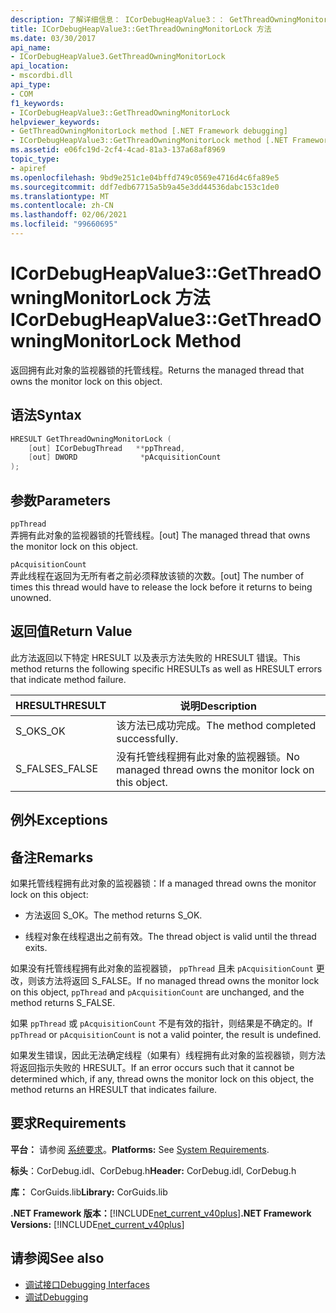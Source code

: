 ```yaml
---
description: 了解详细信息： ICorDebugHeapValue3：： GetThreadOwningMonitorLock 方法
title: ICorDebugHeapValue3::GetThreadOwningMonitorLock 方法
ms.date: 03/30/2017
api_name:
- ICorDebugHeapValue3.GetThreadOwningMonitorLock
api_location:
- mscordbi.dll
api_type:
- COM
f1_keywords:
- ICorDebugHeapValue3::GetThreadOwningMonitorLock
helpviewer_keywords:
- GetThreadOwningMonitorLock method [.NET Framework debugging]
- ICorDebugHeapValue3::GetThreadOwningMonitorLock method [.NET Framework debugging]
ms.assetid: e06fc19d-2cf4-4cad-81a3-137a68af8969
topic_type:
- apiref
ms.openlocfilehash: 9bd9e251c1e04bffd749c0569e4716d4c6fa89e5
ms.sourcegitcommit: ddf7edb67715a5b9a45e3dd44536dabc153c1de0
ms.translationtype: MT
ms.contentlocale: zh-CN
ms.lasthandoff: 02/06/2021
ms.locfileid: "99660695"
---
```

# <a name="icordebugheapvalue3getthreadowningmonitorlock-method"></a><span data-ttu-id="dee9d-103">ICorDebugHeapValue3::GetThreadOwningMonitorLock 方法</span><span class="sxs-lookup"><span data-stu-id="dee9d-103">ICorDebugHeapValue3::GetThreadOwningMonitorLock Method</span></span>

<span data-ttu-id="dee9d-104">返回拥有此对象的监视器锁的托管线程。</span><span class="sxs-lookup"><span data-stu-id="dee9d-104">Returns the managed thread that owns the monitor lock on this object.</span></span>  
  
## <a name="syntax"></a><span data-ttu-id="dee9d-105">语法</span><span class="sxs-lookup"><span data-stu-id="dee9d-105">Syntax</span></span>  
  
```cpp  
HRESULT GetThreadOwningMonitorLock (  
    [out] ICorDebugThread   **ppThread,  
    [out] DWORD              *pAcquisitionCount  
);  
```  
  
## <a name="parameters"></a><span data-ttu-id="dee9d-106">参数</span><span class="sxs-lookup"><span data-stu-id="dee9d-106">Parameters</span></span>  

 `ppThread`  
 <span data-ttu-id="dee9d-107">弄拥有此对象的监视器锁的托管线程。</span><span class="sxs-lookup"><span data-stu-id="dee9d-107">[out] The managed thread that owns the monitor lock on this object.</span></span>  
  
 `pAcquisitionCount`  
 <span data-ttu-id="dee9d-108">弄此线程在返回为无所有者之前必须释放该锁的次数。</span><span class="sxs-lookup"><span data-stu-id="dee9d-108">[out] The number of times this thread would have to release the lock before it returns to being unowned.</span></span>  
  
## <a name="return-value"></a><span data-ttu-id="dee9d-109">返回值</span><span class="sxs-lookup"><span data-stu-id="dee9d-109">Return Value</span></span>  

 <span data-ttu-id="dee9d-110">此方法返回以下特定 HRESULT 以及表示方法失败的 HRESULT 错误。</span><span class="sxs-lookup"><span data-stu-id="dee9d-110">This method returns the following specific HRESULTs as well as HRESULT errors that indicate method failure.</span></span>  
  
|<span data-ttu-id="dee9d-111">HRESULT</span><span class="sxs-lookup"><span data-stu-id="dee9d-111">HRESULT</span></span>|<span data-ttu-id="dee9d-112">说明</span><span class="sxs-lookup"><span data-stu-id="dee9d-112">Description</span></span>|  
|-------------|-----------------|  
|<span data-ttu-id="dee9d-113">S_OK</span><span class="sxs-lookup"><span data-stu-id="dee9d-113">S_OK</span></span>|<span data-ttu-id="dee9d-114">该方法已成功完成。</span><span class="sxs-lookup"><span data-stu-id="dee9d-114">The method completed successfully.</span></span>|  
|<span data-ttu-id="dee9d-115">S_FALSE</span><span class="sxs-lookup"><span data-stu-id="dee9d-115">S_FALSE</span></span>|<span data-ttu-id="dee9d-116">没有托管线程拥有此对象的监视器锁。</span><span class="sxs-lookup"><span data-stu-id="dee9d-116">No managed thread owns the monitor lock on this object.</span></span>|  
  
## <a name="exceptions"></a><span data-ttu-id="dee9d-117">例外</span><span class="sxs-lookup"><span data-stu-id="dee9d-117">Exceptions</span></span>  
  
## <a name="remarks"></a><span data-ttu-id="dee9d-118">备注</span><span class="sxs-lookup"><span data-stu-id="dee9d-118">Remarks</span></span>  

 <span data-ttu-id="dee9d-119">如果托管线程拥有此对象的监视器锁：</span><span class="sxs-lookup"><span data-stu-id="dee9d-119">If a managed thread owns the monitor lock on this object:</span></span>  
  
- <span data-ttu-id="dee9d-120">方法返回 S_OK。</span><span class="sxs-lookup"><span data-stu-id="dee9d-120">The method returns S_OK.</span></span>  
  
- <span data-ttu-id="dee9d-121">线程对象在线程退出之前有效。</span><span class="sxs-lookup"><span data-stu-id="dee9d-121">The thread object is valid until the thread exits.</span></span>  
  
 <span data-ttu-id="dee9d-122">如果没有托管线程拥有此对象的监视器锁， `ppThread` 且未 `pAcquisitionCount` 更改，则该方法将返回 S_FALSE。</span><span class="sxs-lookup"><span data-stu-id="dee9d-122">If no managed thread owns the monitor lock on this object, `ppThread` and `pAcquisitionCount` are unchanged, and the method returns S_FALSE.</span></span>  
  
 <span data-ttu-id="dee9d-123">如果 `ppThread` 或 `pAcquisitionCount` 不是有效的指针，则结果是不确定的。</span><span class="sxs-lookup"><span data-stu-id="dee9d-123">If `ppThread` or `pAcquisitionCount` is not a valid pointer, the result is undefined.</span></span>  
  
 <span data-ttu-id="dee9d-124">如果发生错误，因此无法确定线程（如果有）线程拥有此对象的监视器锁，则方法将返回指示失败的 HRESULT。</span><span class="sxs-lookup"><span data-stu-id="dee9d-124">If an error occurs such that it cannot be determined which, if any, thread owns the monitor lock on this object, the method returns an HRESULT that indicates failure.</span></span>  
  
## <a name="requirements"></a><span data-ttu-id="dee9d-125">要求</span><span class="sxs-lookup"><span data-stu-id="dee9d-125">Requirements</span></span>  

 <span data-ttu-id="dee9d-126">**平台：** 请参阅 [系统要求](../../get-started/system-requirements.md)。</span><span class="sxs-lookup"><span data-stu-id="dee9d-126">**Platforms:** See [System Requirements](../../get-started/system-requirements.md).</span></span>  
  
 <span data-ttu-id="dee9d-127">**标头**：CorDebug.idl、CorDebug.h</span><span class="sxs-lookup"><span data-stu-id="dee9d-127">**Header:** CorDebug.idl, CorDebug.h</span></span>  
  
 <span data-ttu-id="dee9d-128">**库：** CorGuids.lib</span><span class="sxs-lookup"><span data-stu-id="dee9d-128">**Library:** CorGuids.lib</span></span>  
  
 <span data-ttu-id="dee9d-129">**.NET Framework 版本：**[!INCLUDE[net_current_v40plus](../../../../includes/net-current-v40plus-md.md)]</span><span class="sxs-lookup"><span data-stu-id="dee9d-129">**.NET Framework Versions:** [!INCLUDE[net_current_v40plus](../../../../includes/net-current-v40plus-md.md)]</span></span>  
  
## <a name="see-also"></a><span data-ttu-id="dee9d-130">请参阅</span><span class="sxs-lookup"><span data-stu-id="dee9d-130">See also</span></span>

- [<span data-ttu-id="dee9d-131">调试接口</span><span class="sxs-lookup"><span data-stu-id="dee9d-131">Debugging Interfaces</span></span>](debugging-interfaces.md)
- [<span data-ttu-id="dee9d-132">调试</span><span class="sxs-lookup"><span data-stu-id="dee9d-132">Debugging</span></span>](index.md)

